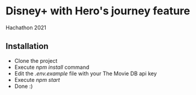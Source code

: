 # Disney+ with Hero's journey feature
Hachathon 2021

## Installation
* Clone the project
* Execute *npm install* command
* Edit the *.env.example* file with your The Movie DB api key
* Execute *npm start*
* Done :)
